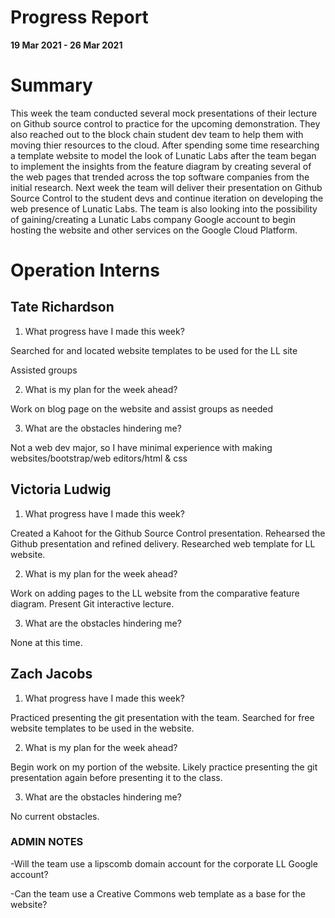 # Progress Report

**19 Mar 2021 - 26 Mar 2021**

# Summary

This week the team conducted several mock presentations of their lecture on Github source control to practice for the upcoming demonstration. They also reached out to the block chain student dev team to help them with
moving thier resources to the cloud. After spending some time researching a template website to model the look of Lunatic Labs after the team began to implement the insights from the feature diagram by creating several of the
web pages that trended across the top software companies from the initial research. Next week the team will deliver their presentation on Github Source Control to the student devs and continue iteration on developing the web presence of
Lunatic Labs. The team is also looking into the possibility of gaining/creating a Lunatic Labs company Google account to begin hosting the website and other services on the Google Cloud Platform.

# Operation Interns

## Tate Richardson

1. What progress have I made this week?

Searched for and located website templates to be used for the LL site

Assisted groups

2. What is my plan for the week ahead?

Work on blog page on the website and assist groups as needed

3. What are the obstacles hindering me?

Not a web dev major, so I have minimal experience with making websites/bootstrap/web editors/html & css


## Victoria Ludwig

1. What progress have I made this week?

Created a Kahoot for the Github Source Control presentation. Rehearsed the Github presentation and refined delivery. Researched web template for LL website.

2. What is my plan for the week ahead?

Work on adding pages to the LL website from the comparative feature diagram. Present Git interactive lecture.

3. What are the obstacles hindering me?

None at this time.

## Zach Jacobs

1. What progress have I made this week?

Practiced presenting the git presentation with the team. Searched for free website templates to be used in the website.

2. What is my plan for the week ahead?

Begin work on my portion of the website. Likely practice presenting the git presentation again before presenting it to the class.

3. What are the obstacles hindering me?

No current obstacles.

### ADMIN NOTES

-Will the team use a lipscomb domain account for the corporate LL Google account?

-Can the team use a Creative Commons web template as a base for the website?

